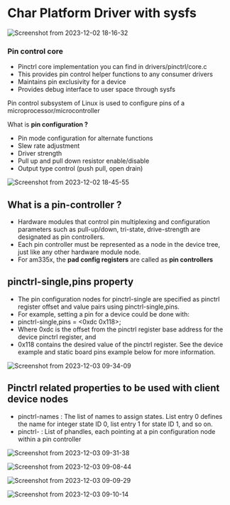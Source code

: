 # Char Platform Driver with sysfs
![Screenshot from 2023-12-02 18-16-32](https://github.com/PranabNandy/BeagleBone-Black-Platform-Bring-Up/assets/34576104/ab625f95-8f45-4f33-a756-7362f319f6d6)



### Pin control core
- Pinctrl core implementation you can find in drivers/pinctrl/core.c
- This provides pin control helper functions to any consumer drivers
- Maintains pin exclusivity for a device
- Provides debug interface to user space through sysfs

Pin control subsystem of Linux is used to configure pins of a
microprocessor/microcontroller

 What is **pin configuration ?**

- Pin mode configuration for alternate functions
- Slew rate adjustment
- Driver strength
- Pull up and pull down resistor enable/disable
- Output type control (push pull, open drain)

![Screenshot from 2023-12-02 18-45-55](https://github.com/PranabNandy/BeagleBone-Black-Platform-Bring-Up/assets/34576104/5559ba6f-665e-4d54-8b9c-59da8b80cbcc)


## What is a pin-controller ?
- Hardware modules that control pin multiplexing and configuration
parameters such as pull-up/down, tri-state, drive-strength are
designated as pin controllers.
- Each pin controller must be represented as a node in the device tree,
just like any other hardware module node.
- For am335x, the **pad config registers** are called as **pin controllers**


## pinctrl-single,pins property
- The pin configuration nodes for pinctrl-single are specified as pinctrl register offset and value pairs using pinctrl-single,pins.
- For example, setting a pin for a device could be done with:
- pinctrl-single,pins = <0xdc 0x118>;
- Where 0xdc is the offset from the pinctrl register base address for the device pinctrl register, and
-  0x118 contains the desired value of the pinctrl register. See the device example and static board pins example below for more information.

![Screenshot from 2023-12-03 09-34-09](https://github.com/PranabNandy/BeagleBone-Black-Platform-Bring-Up/assets/34576104/6b090ba7-ac6f-4563-87a9-f70a30e5dc78)

## Pinctrl related properties to be used with client device nodes

- pinctrl-names : The list of names to assign states. List entry 0 defines the name for integer state ID 0, list entry 1 for state ID 1, and so on.
- pinctrl-<id> : List of phandles, each pointing at a pin configuration node within a pin controller

![Screenshot from 2023-12-03 09-31-38](https://github.com/PranabNandy/BeagleBone-Black-Platform-Bring-Up/assets/34576104/66f64a43-45de-4c47-8298-a9dfc7831d92)

![Screenshot from 2023-12-03 09-08-44](https://github.com/PranabNandy/BeagleBone-Black-Platform-Bring-Up/assets/34576104/485574a3-6fa3-4467-952c-f719f73efdc6)

![Screenshot from 2023-12-03 09-09-29](https://github.com/PranabNandy/BeagleBone-Black-Platform-Bring-Up/assets/34576104/0710bfd0-95c7-4b8d-9126-1c34b41028c4)

![Screenshot from 2023-12-03 09-10-14](https://github.com/PranabNandy/BeagleBone-Black-Platform-Bring-Up/assets/34576104/5b500f9a-0fea-447f-ad97-83dc09832863)
